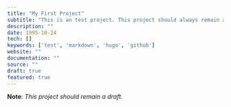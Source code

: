 ```yaml
---
title: "My First Project"
subtitle: "This is an test project. This project should always remain a draft."
description: ""
date: 1995-10-24
tech: []
keywords: ['test', 'markdown', 'hugo', 'github']
website: ""
documentation: ""
source: ""
draft: true
featured: true
---
```


**Note**: *This project should remain a draft.*

<!--more-->
